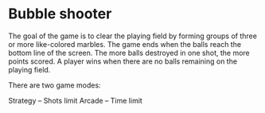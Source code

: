 # Bubble shooter
The goal of the game is to clear the playing field by forming groups of three or more like-colored marbles. The game ends when the balls reach the bottom line of the screen. The more balls destroyed in one shot, the more points scored. A player wins when there are no balls remaining on the playing field.

There are two game modes:

Strategy – Shots limit
Arcade – Time limit
